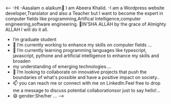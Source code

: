  <--
 -Hi
 -Aasalam o alaikum👋 I am Abeera Khalid. 
-I am a Wordpress website developer,Translator and also a Teacher but I want to become the expert in computer fields like programming,Artifical Intelligence,computer engineering,software engineering.
🤲IN'SHA ALLAH by the grace of Almighty ALLAH I will do it all.
- I’m graduate student
- 🔭 I’m currently working to enhance my skills on computer fields ...
- 🌱 I’m currently learning programming languages like typescript, javascript, pythone and artificial intelligence to enhance my skills and broaden
-  my understanding of emerging technologies....
- 👯 I’m looking to collaborate on innovative projects that push the boundaries of what's possible and have a positive impact on society..
- 📫 you can reach me or connect with me on LinkedIn.Feel free to drop me a message to discuss potential collaborationsor just to say hello!...
- 😄 gender:She/her ...
-->
